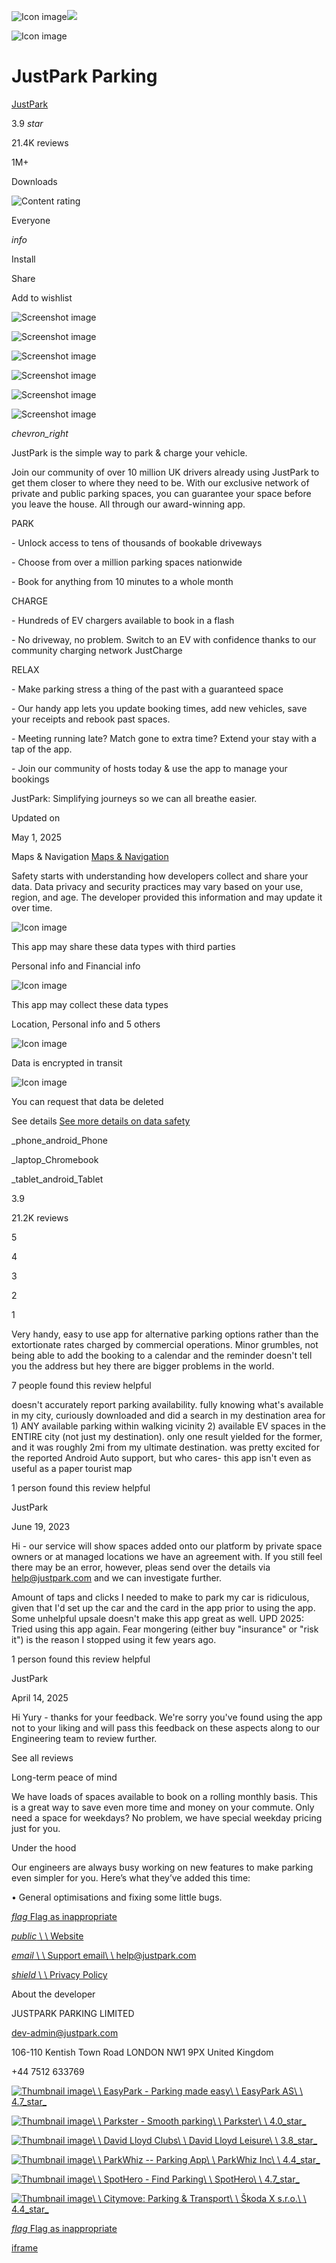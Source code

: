 ![Icon image](https://play-lh.googleusercontent.com/cu1dWzHhPo2fdNQSj_L4FkqDqprF6muQhBHz48q0BaBHwd_rXGRP6K3ZCQv504o=w480-h960-rw)![](https://play-lh.googleusercontent.com/cu1dWzHhPo2fdNQSj_L4FkqDqprF6muQhBHz48q0BaBHwd_rXGRP6K3ZCQv504o=w480-h960-rw)

![Icon image](https://play-lh.googleusercontent.com/cu1dWzHhPo2fdNQSj_L4FkqDqprF6muQhBHz48q0BaBHwd_rXGRP6K3ZCQv504o=w480-h960-rw)

# JustPark Parking

[JustPark](https://play.google.com/store/apps/developer?id=JustPark)

3.9 _star_

21.4K reviews

1M+

Downloads

![Content rating](https://play-lh.googleusercontent.com/IciOnDFecb5Xt50Q2jlcNC0LPI7LEGxNojroo-s3AozcyS-vDCwtq4fn7u3wZmRna8OewG9PBrWC-i7i=w96-h32-rw)

Everyone

_info_

Install

Share

Add to wishlist

![Screenshot image](https://play-lh.googleusercontent.com/qIMqwjT_33EQx-_SzRhZDxpIgkS-5xd7MR3qbCzOhaKssLkH1Uj7Pq_a60LXsmpDSg=w1052-h592-rw)

![Screenshot image](https://play-lh.googleusercontent.com/E6NVWVAsL2h5iJw-rPcHkeN_p5jQpCQ7Nb_ja0OstF0dXYjNQjJPqcx6Ju1rNgC7Og=w1052-h592-rw)

![Screenshot image](https://play-lh.googleusercontent.com/ualUHFwjdyk_L8SdgC9d72RWFzcu8uaB0BeLzJMTsWJIBqfElYxAi9CV805aplFHQng=w1052-h592-rw)

![Screenshot image](https://play-lh.googleusercontent.com/l2q_g_qYD2SbspPqKfYFozu7dlawo4URjbCJ-onzea77s5-BapbMU3uuvgsB2qwZFFU=w1052-h592-rw)

![Screenshot image](https://play-lh.googleusercontent.com/CU88DVX6XQoNrnzX4_5UuHNvPYgLEGNLBaMN6vVBx96vaARehKEc9vQKPMXLitnnSg=w1052-h592-rw)

![Screenshot image](https://play-lh.googleusercontent.com/KqjF6JvjN-DzLWEzjIwON7L3vl7neP1X7PcOt4EN2Zhrxt4aupcFjgdrsJwktXXOq3M=w1052-h592-rw)

_chevron\_right_

JustPark is the simple way to park & charge your vehicle.

Join our community of over 10 million UK drivers already using JustPark to get them closer to where they need to be. With our exclusive network of private and public parking spaces, you can guarantee your space before you leave the house. All through our award-winning app.

PARK

\- Unlock access to tens of thousands of bookable driveways

\- Choose from over a million parking spaces nationwide

\- Book for anything from 10 minutes to a whole month

CHARGE

\- Hundreds of EV chargers available to book in a flash

\- No driveway, no problem. Switch to an EV with confidence thanks to our community charging network JustCharge

RELAX

\- Make parking stress a thing of the past with a guaranteed space

\- Our handy app lets you update booking times, add new vehicles, save your receipts and rebook past spaces.

\- Meeting running late? Match gone to extra time? Extend your stay with a tap of the app.

\- Join our community of hosts today & use the app to manage your bookings

JustPark: Simplifying journeys so we can all breathe easier.

Updated on

May 1, 2025

Maps & Navigation [Maps & Navigation](https://play.google.com/store/apps/category/MAPS_AND_NAVIGATION)

Safety starts with understanding how developers collect and share your data. Data privacy and security practices may vary based on your use, region, and age. The developer provided this information and may update it over time.

![Icon image](https://play-lh.googleusercontent.com/iFstqoxDElUVv4T3KxkxP3OTcuFvWF5ZQQjT7aIxy4n2uaVigCCykxeG6EZV9FQ10X1itPj1oORm=s40-rw)

This app may share these data types with third parties

Personal info and Financial info

![Icon image](https://play-lh.googleusercontent.com/12USW7aflgz466ifDehKTnMoAep_VHxDmKJ6jEBoDZWCSefOC-ThRX14Mqe0r8KF9XCzrpMqJts=s40-rw)

This app may collect these data types

Location, Personal info and 5 others

![Icon image](https://play-lh.googleusercontent.com/W5DPtvB8Fhmkn5LbFZki_OHL3ZI1Rdc-AFul19UK4f7np2NMjLE5QquD6H0HAeEJ977u3WH4yaQ=s40-rw)

Data is encrypted in transit

![Icon image](https://play-lh.googleusercontent.com/ohRyQRA9rNfhp7xLW0MtW1soD8SEX45Oec7MyH3FaxtukWUG_6GKVpvh3JiugzryLi7Bia02HPw=s40-rw)

You can request that data be deleted

See details [See more details on data safety](https://play.google.com/store/apps/datasafety?id=com.justpark.jp)

_phone\_android_Phone

_laptop_Chromebook

_tablet\_android_Tablet

3.9

21.2K reviews

5

4

3

2

1

Very handy, easy to use app for alternative parking options rather than the extortionate rates charged by commercial operations. Minor grumbles, not being able to add the booking to a calendar and the reminder doesn't tell you the address but hey there are bigger problems in the world.

7 people found this review helpful

doesn't accurately report parking availability. fully knowing what's available in my city, curiously downloaded and did a search in my destination area for 1) ANY available parking within walking vicinity 2) available EV spaces in the ENTIRE city (not just my destination). only one result yielded for the former, and it was roughly 2mi from my ultimate destination. was pretty excited for the reported Android Auto support, but who cares- this app isn't even as useful as a paper tourist map

1 person found this review helpful

JustPark

June 19, 2023

Hi - our service will show spaces added onto our platform by private space owners or at managed locations we have an agreement with. If you still feel there may be an error, however, pleas send over the details via help@justpark.com and we can investigate further.

Amount of taps and clicks I needed to make to park my car is ridiculous, given that I'd set up the car and the card in the app prior to using the app. Some unhelpful upsale doesn't make this app great as well. UPD 2025: Tried using this app again. Fear mongering (either buy "insurance" or "risk it") is the reason I stopped using it few years ago.

1 person found this review helpful

JustPark

April 14, 2025

Hi Yury - thanks for your feedback. We're sorry you've found using the app not to your liking and will pass this feedback on these aspects along to our Engineering team to review further.

See all reviews

Long-term peace of mind

We have loads of spaces available to book on a rolling monthly basis. This is a great way to save even more time and money on your commute. Only need a space for weekdays? No problem, we have special weekday pricing just for you.

Under the hood

Our engineers are always busy working on new features to make parking even simpler for you. Here’s what they’ve added this time:

• General optimisations and fixing some little bugs.

[_flag_ Flag as inappropriate](https://support.google.com/googleplay/?p=report_content)

[_public_ \\
\\
Website](https://www.justpark.com/)

[_email_ \\
\\
Support email\\
\\
help@justpark.com](mailto:help@justpark.com)

[_shield_ \\
\\
Privacy Policy](https://www.justpark.com/privacy-policy/)

About the developer

JUSTPARK PARKING LIMITED

dev-admin@justpark.com

106-110 Kentish Town Road
LONDON
NW1 9PX
United Kingdom

+44 7512 633769

[![Thumbnail image](https://play-lh.googleusercontent.com/DQE09F_LOjQYuyqYTEV_aMKOtFevOUABxzSGr-ngxN78_ALyY6uNbr73CssttDhrdRQ=s128-rw)\\
\\
EasyPark - Parking made easy\\
\\
EasyPark AS\\
\\
4.7_star_](https://play.google.com/store/apps/details?id=net.easypark.android)

[![Thumbnail image](https://play-lh.googleusercontent.com/Owhkrd7OkZXLN1sAuzmrRltx4ETyI9Vr5c8bDp4DUmFBr4BosLcDO-lvwWhVo4i0SzUa=s128-rw)\\
\\
Parkster - Smooth parking\\
\\
Parkster\\
\\
4.0_star_](https://play.google.com/store/apps/details?id=se.parkster.client.android)

[![Thumbnail image](https://play-lh.googleusercontent.com/xTABoBjHXTkyXWipeiPXs2KbiHTp5Zajc65cnUBwOKe3TXvtyNHDUwRaANryHQ6b6w=s128-rw)\\
\\
David Lloyd Clubs\\
\\
David Lloyd Leisure\\
\\
3.8_star_](https://play.google.com/store/apps/details?id=co.uk.davidlloyd.mobileapp)

[![Thumbnail image](https://play-lh.googleusercontent.com/ckL_ml00h4KEju2Yo6HlKFs_J1roadk9-kAEfak_lPH3JPZZCNwFcOb2t7QCEVKgO_4=s128-rw)\\
\\
ParkWhiz -- Parking App\\
\\
ParkWhiz Inc\\
\\
4.4_star_](https://play.google.com/store/apps/details?id=com.parkwhiz.driverApp)

[![Thumbnail image](https://play-lh.googleusercontent.com/eqHWRbD4WeQereeyaNShyuJEu9VaNQYUGoKGMTQzJav3MS0TYGlDAoO9G1y2DYl6tkg=s128-rw)\\
\\
SpotHero - Find Parking\\
\\
SpotHero\\
\\
4.7_star_](https://play.google.com/store/apps/details?id=com.spothero.spothero)

[![Thumbnail image](https://play-lh.googleusercontent.com/iJcys4Dq0aAuQx26W9-kFT41nAqhZmQ1OwyUhUo70V52CCn3UOOEI1D97ZziCDHbU80=s128-rw)\\
\\
Citymove: Parking & Transport\\
\\
Škoda X s.r.o.\\
\\
4.4_star_](https://play.google.com/store/apps/details?id=cz.citymove)

[_flag_ Flag as inappropriate](https://support.google.com/googleplay/?p=report_content)

[iframe](https://www.google.com/recaptcha/api2/anchor?ar=1&k=6LcA2tEZAAAAAJj7FTYTF9cZ4NL3ShgBCBfkWov0&co=aHR0cHM6Ly9wbGF5Lmdvb2dsZS5jb206NDQz&hl=en&v=Hi8UmRMnhdOBM3IuViTkapUP&size=invisible&cb=pc5zxkpc4kby)